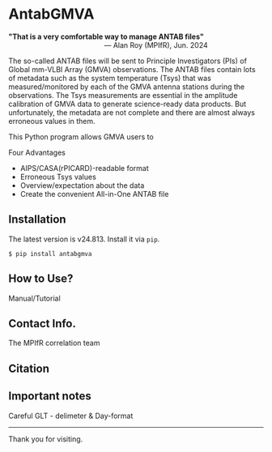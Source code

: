# AntabGMVA

<b>"That is a very comfortable way to manage ANTAB files"</b><br>
&ensp;&ensp;&ensp;&ensp;&ensp;&ensp;&ensp;&ensp;&ensp;&ensp;&ensp;&ensp;&ensp;&ensp;&ensp;&ensp;&ensp;&ensp;&ensp;&ensp;&ensp;&ensp;&ensp;&ensp;&ensp;&ensp;&ensp;&mdash; Alan Roy (MPIfR), Jun. 2024

The so-called ANTAB files will be sent to Principle Investigators (PIs) of Global mm-VLBI Array (GMVA) observations. The ANTAB files contain lots of metadata such as the system temperature (Tsys) that was measured/monitored by each of the GMVA antenna stations during the observations. The Tsys measurements are essential in the amplitude calibration of GMVA data to generate science-ready data products. But unfortunately, the metadata are not complete and there are almost always erroneous values in them.

This Python program allows GMVA users to 

Four Advantages
* AIPS/CASA(rPICARD)-readable format
* Erroneous Tsys values
* Overview/expectation about the data
* Create the convenient All-in-One ANTAB file


## Installation
The latest version is v24.813. Install it via `pip`.
```
$ pip install antabgmva
```



## How to Use?
Manual/Tutorial



## Contact Info.

The MPIfR correlation team


## Citation




## Important notes

Careful GLT - delimeter & Day-format



---

Thank you for visiting.

